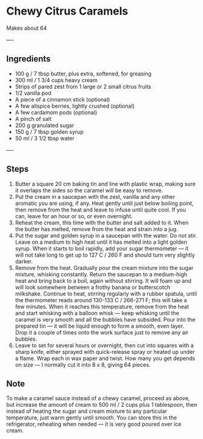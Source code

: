 # Chewy Citrus Caramels

Makes about 64

—-

## Ingredients

* 100 g / 7 tbsp butter, plus extra, softened, for greasing
* 300 ml / 1 3/4 cups heavy cream
* Strips of pared zest from 1 large or 2 small citrus fruits
* 1/2 vanilla pod
* A piece of a cinnamon stick (optional)
* A few allspice berries, lightly crushed (optional)
* A few cardamom pods (optional)
* A pinch of salt
* 200 g granulated sugar
* 150 g / 7 tbsp golden syrup
* 50 ml / 3 1/2 tbsp water

—-

## Steps

1.  Butter a square 20 cm baking tin and line with plastic wrap, making sure it overlaps the sides so the caramel will be easy to remove.
2.  Put the cream in a saucepan with the zest, vanilla and any other aromatic you are using, if any. Heat gently until just below boiling point, then remove from the heat and leave to infuse until quite cool. If you can, leave for an hour or so, or even overnight.
3.  Reheat the cream, this time with the butter and salt added to it. When the butter has melted, remove from the heat and strain into a jug.
4.  Put the sugar and golden syrup in a saucepan with the water. Do not stir. Leave on a medium to high heat until it has melted into a light golden syrup. When it starts to boil rapidly, add your sugar thermometer — it will not take long to get up to 127 C / 260 F and should turn very slightly darker.
5.  Remove from the heat. Gradually pour the cream mixture into the sugar mixture, whisking constantly. Return the saucepan to a medium-high heat and bring back to a boil, again without stirring. It will foam up and will look somewhere between a frothy banana or butterscotch milkshake. Continue to heat, stirring regularly with a rubber spatula, until the thermometer reads around 130-133 C / 266-271 F; this will take a few minutes. When it reaches this temperature, remove from the heat and start whisking with a balloon whisk — keep whisking until the caramel is very smooth and all the bubbles have subsided. Pour into the prepared tin — it will be liquid enough to form a smooth, even layer. Drop it a couple of times onto the work surface just to remove any air bubbles.
6.  Leave to set for several hours or overnight, then cut into squares with a sharp knife, either sprayed with quick-release spray or heated up under a flame. Wrap each in wax paper and twist. How many you get depends on size — I normally cut it into 8 x 8, giving 64 pieces.

## Note

To make a caramel sauce instead of a chewy caramel, proceed as above, but increase the amount of cream to 500 ml / 2 cups plus 1 tablespoon, then instead of heating the sugar and cream mixture to any particular temperature, just warm gently until smooth. You can store this in the refrigerator, reheating when needed — it is very good poured over ice cream.